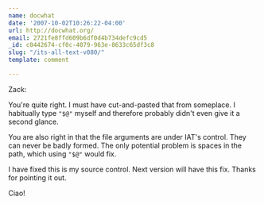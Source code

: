 ```yaml
---
name: docwhat
date: '2007-10-02T10:26:22-04:00'
url: http://docwhat.org/
email: 2721fe8ffd609b6df0d4b734defc9cd5
_id: c0442674-cf0c-4079-963e-8633c65df3c8
slug: "/its-all-text-v080/"
template: comment

---
```


Zack:

You're quite right.  I must have cut-and-pasted that from someplace.  I habitually type <code>"$@"</code> myself and therefore probably didn't even give it a second glance.

You are also right in that the file arguments are under IAT's control.  They can never be badly formed.  The only potential problem is spaces in the path, which using <code>"$@"</code> would fix.

I have fixed this is my source control.  Next version will have this fix.  Thanks for pointing it out.

Ciao!
